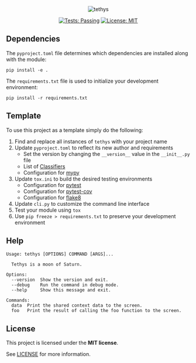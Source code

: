 <div align="center">

<img src="https://i.imgur.com/jjnYRTV.png" title="tethys">

[![Tests: Passing](https://img.shields.io/badge/Tests-Passing-forestgreen.svg)](https://github.com/pcsagan/tethys/blob/main/tox.ini)
[![License: MIT](https://img.shields.io/badge/License-MIT-blue.svg)](https://github.com/pcsagan/tethys/blob/main/LICENSE)

</div>

## Dependencies

The `pyproject.toml` file determines which dependencies are installed along with the module:

```
pip install -e .
```

The `requirements.txt` file is used to initialize your development environment:

```
pip install -r requirements.txt
```

## Template

To use this project as a template simply do the following:

1. Find and replace all instances of `tethys` with your project name
2. Update `pyproject.toml` to reflect its new author and requirements
    - Set the version by changing the `__version__` value in the `__init__.py` file
    - List of [Classifiers](https://pypi.org/classifiers/)
    - Configuration for [mypy](https://mypy.readthedocs.io/en/stable/config_file.html)
3. Update `tox.ini` to build the desired testing environments
    - Configuration for [pytest](https://docs.pytest.org/en/7.1.x/reference/customize.html#tox-ini)
    - Configuration for [pytest-cov](https://pytest-cov.readthedocs.io/en/latest/tox.html)
    - Configuration for [flake8](https://flake8.pycqa.org/en/latest/user/configuration.html)
4. Update `cli.py` to customize the command line interface
5. Test your module using `tox`
6. Use `pip freeze > requirements.txt` to preserve your development environment


## Help

```
Usage: tethys [OPTIONS] COMMAND [ARGS]...

  Tethys is a moon of Saturn.

Options:
  --version  Show the version and exit.
  --debug    Run the command in debug mode.
  --help     Show this message and exit.

Commands:
  data  Print the shared context data to the screen.
  foo   Print the result of calling the foo function to the screen.
```

## License

This project is licensed under the **MIT license**.

See [LICENSE](LICENSE) for more information.
